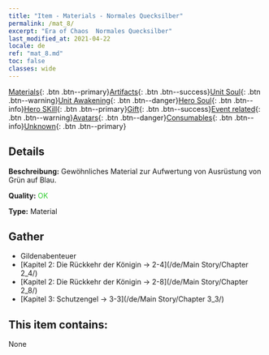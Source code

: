 ```yaml
---
title: "Item - Materials - Normales Quecksilber"
permalink: /mat_8/
excerpt: "Era of Chaos  Normales Quecksilber"
last_modified_at: 2021-04-22
locale: de
ref: "mat_8.md"
toc: false
classes: wide
---
```

 [Materials](/ItemsDE/){: .btn .btn--primary}[Artifacts](/ItemsDE/Artifacts/){: .btn .btn--success}[Unit Soul](/ItemsDE/UnitSoul/){: .btn .btn--warning}[Unit Awakening](/ItemsDE/UnitAwakening/){: .btn .btn--danger}[Hero Soul](/ItemsDE/HeroSoul/){: .btn .btn--info}[Hero SKill](/ItemsDE/HeroSkill/){: .btn .btn--primary}[Gift](/ItemsDE/Gift/){: .btn .btn--success}[Event related](/ItemsDE/Events/){: .btn .btn--warning}[Avatars](/ItemsDE/Avatars/){: .btn .btn--danger}[Consumables](/ItemsDE/Consumables/){: .btn .btn--info}[Unknown](/ItemsDE/Unknown/){: .btn .btn--primary}

## Details
 **Beschreibung:** Gewöhnliches Material zur Aufwertung von Ausrüstung von Grün auf Blau.

 **Quality:** <span style="color: #32CD32">OK</span>

 **Type:** Material

## Gather

*    Gildenabenteuer 
*    [Kapitel 2: Die Rückkehr der Königin -> 2-4](/de/Main Story/Chapter 2_4/) 
*    [Kapitel 2: Die Rückkehr der Königin -> 2-8](/de/Main Story/Chapter 2_8/) 
*    [Kapitel 3: Schutzengel -> 3-3](/de/Main Story/Chapter 3_3/) 

## This item contains:

  None

